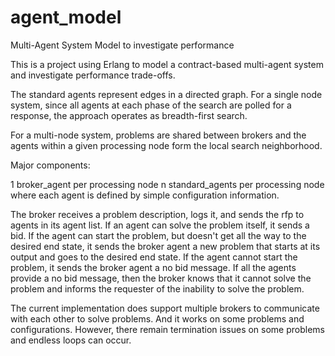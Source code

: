 agent_model
===========

Multi-Agent System Model to investigate performance

This is a project using Erlang to model a contract-based multi-agent system and investigate performance trade-offs.

The standard agents represent edges in a directed graph.  For a single node system, since all agents at each phase
of the search are polled for a response, the approach operates as breadth-first search.

For a multi-node system, problems are shared between brokers and the agents within a given processing node form the local
search neighborhood.

Major components:

1 broker_agent per processing node
n standard_agents per processing node
     where each agent is defined by simple configuration information.
     
The broker receives a problem description, logs it, and sends the rfp to agents in its agent list.
If an agent can solve the problem itself, it sends a bid.  If the agent can start the problem, but doesn't get
all the way to the desired end state, it sends the broker agent a new problem that starts at its output and goes
to the desired end state.  If the agent cannot start the problem, it sends the broker agent a no bid message.
If all the agents provide a no bid message, then the broker knows that it cannot solve the problem and informs the
requester of the inability to solve the problem.

The current implementation does support multiple brokers to communicate with each other to solve problems.  And it works
on some problems and configurations.  However, there remain termination issues on some problems and endless loops can occur.


